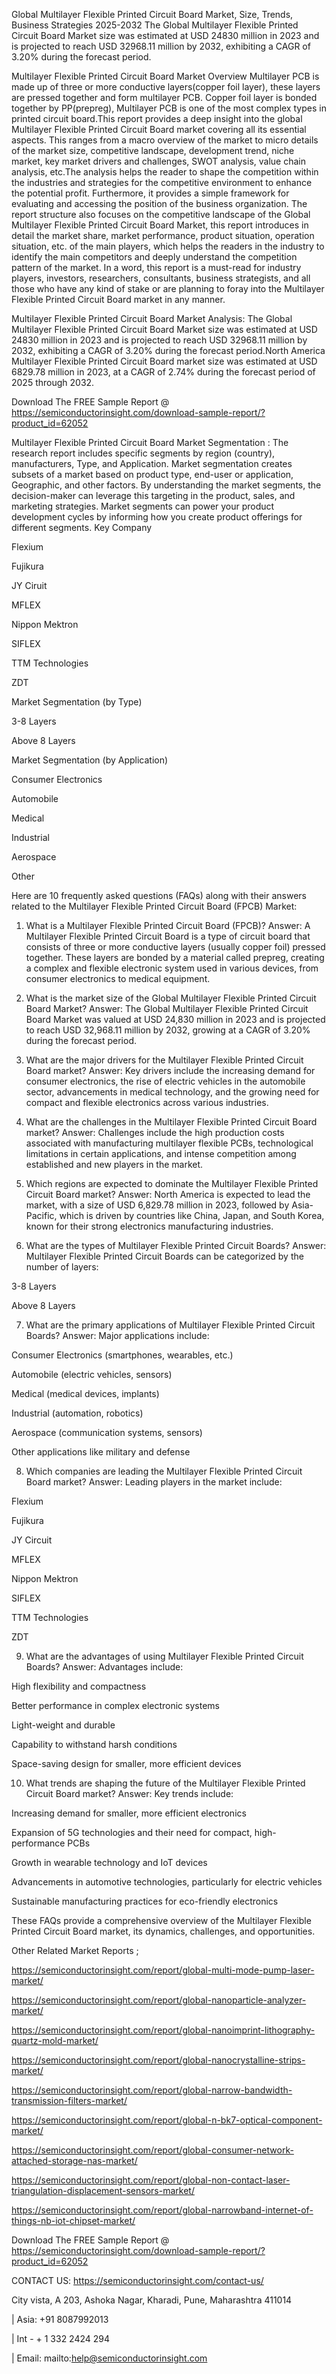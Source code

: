 Global Multilayer Flexible Printed Circuit Board Market, Size, Trends, Business Strategies 2025-2032
The Global Multilayer Flexible Printed Circuit Board Market size was estimated at USD 24830 million in 2023 and is projected to reach USD 32968.11 million by 2032, exhibiting a CAGR of 3.20% during the forecast period.


Multilayer Flexible Printed Circuit Board Market Overview
Multilayer PCB is made up of three or more conductive layers(copper foil layer), these layers are pressed together and form multilayer PCB. Copper foil layer is bonded together by PP(prepreg), Multilayer PCB is one of the most complex types in printed circuit board.This report provides a deep insight into the global Multilayer Flexible Printed Circuit Board market covering all its essential aspects. This ranges from a macro overview of the market to micro details of the market size, competitive landscape, development trend, niche market, key market drivers and challenges, SWOT analysis, value chain analysis, etc.The analysis helps the reader to shape the competition within the industries and strategies for the competitive environment to enhance the potential profit. Furthermore, it provides a simple framework for evaluating and accessing the position of the business organization. The report structure also focuses on the competitive landscape of the Global Multilayer Flexible Printed Circuit Board Market, this report introduces in detail the market share, market performance, product situation, operation situation, etc. of the main players, which helps the readers in the industry to identify the main competitors and deeply understand the competition pattern of the market. In a word, this report is a must-read for industry players, investors, researchers, consultants, business strategists, and all those who have any kind of stake or are planning to foray into the Multilayer Flexible Printed Circuit Board market in any manner.

Multilayer Flexible Printed Circuit Board Market Analysis:
The Global Multilayer Flexible Printed Circuit Board Market size was estimated at USD 24830 million in 2023 and is projected to reach USD 32968.11 million by 2032, exhibiting a CAGR of 3.20% during the forecast period.North America Multilayer Flexible Printed Circuit Board market size was estimated at USD 6829.78 million in 2023, at a CAGR of 2.74% during the forecast period of 2025 through 2032. 

Download The FREE Sample Report @  https://semiconductorinsight.com/download-sample-report/?product_id=62052 

Multilayer Flexible Printed Circuit Board Market Segmentation :
The research report includes specific segments by region (country), manufacturers, Type, and Application. Market segmentation creates subsets of a market based on product type, end-user or application, Geographic, and other factors. By understanding the market segments, the decision-maker can leverage this targeting in the product, sales, and marketing strategies. Market segments can power your product development cycles by informing how you create product offerings for different segments. Key Company

Flexium

Fujikura

JY Ciruit

MFLEX

Nippon Mektron

SIFLEX

TTM Technologies

ZDT

Market Segmentation (by Type)

3-8 Layers

Above 8 Layers

Market Segmentation (by Application)

Consumer Electronics

Automobile

Medical

Industrial

Aerospace

Other

Here are 10 frequently asked questions (FAQs) along with their answers related to the Multilayer Flexible Printed Circuit Board (FPCB) Market:

1. What is a Multilayer Flexible Printed Circuit Board (FPCB)?
Answer: A Multilayer Flexible Printed Circuit Board is a type of circuit board that consists of three or more conductive layers (usually copper foil) pressed together. These layers are bonded by a material called prepreg, creating a complex and flexible electronic system used in various devices, from consumer electronics to medical equipment.

2. What is the market size of the Global Multilayer Flexible Printed Circuit Board Market?
Answer: The Global Multilayer Flexible Printed Circuit Board Market was valued at USD 24,830 million in 2023 and is projected to reach USD 32,968.11 million by 2032, growing at a CAGR of 3.20% during the forecast period.

3. What are the major drivers for the Multilayer Flexible Printed Circuit Board market?
Answer: Key drivers include the increasing demand for consumer electronics, the rise of electric vehicles in the automobile sector, advancements in medical technology, and the growing need for compact and flexible electronics across various industries.

4. What are the challenges in the Multilayer Flexible Printed Circuit Board market?
Answer: Challenges include the high production costs associated with manufacturing multilayer flexible PCBs, technological limitations in certain applications, and intense competition among established and new players in the market.

5. Which regions are expected to dominate the Multilayer Flexible Printed Circuit Board market?
Answer: North America is expected to lead the market, with a size of USD 6,829.78 million in 2023, followed by Asia-Pacific, which is driven by countries like China, Japan, and South Korea, known for their strong electronics manufacturing industries.

6. What are the types of Multilayer Flexible Printed Circuit Boards?
Answer: Multilayer Flexible Printed Circuit Boards can be categorized by the number of layers:

3-8 Layers

Above 8 Layers

7. What are the primary applications of Multilayer Flexible Printed Circuit Boards?
Answer: Major applications include:

Consumer Electronics (smartphones, wearables, etc.)

Automobile (electric vehicles, sensors)

Medical (medical devices, implants)

Industrial (automation, robotics)

Aerospace (communication systems, sensors)

Other applications like military and defense

8. Which companies are leading the Multilayer Flexible Printed Circuit Board market?
Answer: Leading players in the market include:

Flexium

Fujikura

JY Circuit

MFLEX

Nippon Mektron

SIFLEX

TTM Technologies

ZDT

9. What are the advantages of using Multilayer Flexible Printed Circuit Boards?
Answer: Advantages include:

High flexibility and compactness

Better performance in complex electronic systems

Light-weight and durable

Capability to withstand harsh conditions

Space-saving design for smaller, more efficient devices

10. What trends are shaping the future of the Multilayer Flexible Printed Circuit Board market?
Answer: Key trends include:

Increasing demand for smaller, more efficient electronics

Expansion of 5G technologies and their need for compact, high-performance PCBs

Growth in wearable technology and IoT devices

Advancements in automotive technologies, particularly for electric vehicles

Sustainable manufacturing practices for eco-friendly electronics

These FAQs provide a comprehensive overview of the Multilayer Flexible Printed Circuit Board market, its dynamics, challenges, and opportunities.


Other Related Market Reports ; 

https://semiconductorinsight.com/report/global-multi-mode-pump-laser-market/

https://semiconductorinsight.com/report/global-nanoparticle-analyzer-market/

https://semiconductorinsight.com/report/global-nanoimprint-lithography-quartz-mold-market/

https://semiconductorinsight.com/report/global-nanocrystalline-strips-market/

https://semiconductorinsight.com/report/global-narrow-bandwidth-transmission-filters-market/

https://semiconductorinsight.com/report/global-n-bk7-optical-component-market/

https://semiconductorinsight.com/report/global-consumer-network-attached-storage-nas-market/

https://semiconductorinsight.com/report/global-non-contact-laser-triangulation-displacement-sensors-market/

https://semiconductorinsight.com/report/global-narrowband-internet-of-things-nb-iot-chipset-market/


Download The FREE Sample Report @  https://semiconductorinsight.com/download-sample-report/?product_id=62052 


CONTACT US: https://semiconductorinsight.com/contact-us/ 

City vista, A 203, Ashoka Nagar, Kharadi, Pune, Maharashtra 411014 

| Asia: +91 8087992013 

| Int - + 1 332 2424 294 

| Email: mailto:help@semiconductorinsight.com 


